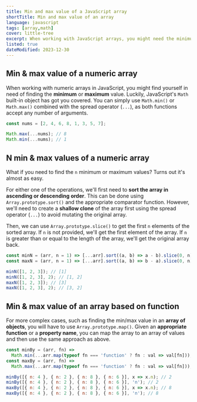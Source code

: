 ```yaml
---
title: Min and max value of a JavaScript array
shortTitle: Min and max value of an array
language: javascript
tags: [array,math]
cover: little-tree
excerpt: When working with JavaScript arrays, you might need the minimum or maximum value. Here are a few quick and easy ways to do it.
listed: true
dateModified: 2023-12-30
---
```


## Min & max value of a numeric array

When working with numeric arrays in JavaScript, you might find yourself in need of finding the **minimum** or **maximum** value. Luckily, JavaScript's `Math` built-in object has got you covered. You can simply use `Math.min()` or `Math.max()` combined with the spread operator (`...`), as both functions accept any number of arguments.

```js
const nums = [2, 4, 6, 8, 1, 3, 5, 7];

Math.max(...nums); // 8
Math.min(...nums); // 1
```

## N min & max values of a numeric array

What if you need to find the `n` minimum or maximum values? Turns out it's almost as easy.

For either one of the operations, we'll first need to **sort the array in ascending or descending order**. This can be done using `Array.prototype.sort()` and the appropriate comparator function. However, we'll need to create a **shallow clone** of the array first using the spread operator (`...`) to avoid mutating the original array.

Then, we can use `Array.prototype.slice()` to get the first `n` elements of the sorted array. If `n` is not provided, we'll get the first element of the array. If `n` is greater than or equal to the length of the array, we'll get the original array back.

```js
const minN = (arr, n = 1) => [...arr].sort((a, b) => a - b).slice(0, n);
const maxN = (arr, n = 1) => [...arr].sort((a, b) => b - a).slice(0, n);

minN([1, 2, 3]); // [1]
minN([1, 2, 3], 2); // [1, 2]
maxN([1, 2, 3]); // [3]
maxN([1, 2, 3], 2); // [3, 2]
```

## Min & max value of an array based on function

For more complex cases, such as finding the min/max value in an **array of objects**, you will have to use `Array.prototype.map()`. Given an **appropriate function** or a **property name**, you can map the array to an array of values and then use the same approach as above.

```js
const minBy = (arr, fn) =>
  Math.min(...arr.map(typeof fn === 'function' ? fn : val => val[fn]));
const maxBy = (arr, fn) =>
  Math.max(...arr.map(typeof fn === 'function' ? fn : val => val[fn]));

minBy([{ n: 4 }, { n: 2 }, { n: 8 }, { n: 6 }], x => x.n); // 2
minBy([{ n: 4 }, { n: 2 }, { n: 8 }, { n: 6 }], 'n'); // 2
maxBy([{ n: 4 }, { n: 2 }, { n: 8 }, { n: 6 }], x => x.n); // 8
maxBy([{ n: 4 }, { n: 2 }, { n: 8 }, { n: 6 }], 'n'); // 8
```
